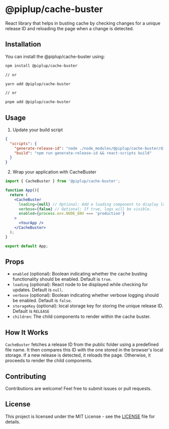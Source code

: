 # @piplup/cache-buster

React library that helps in busting cache by checking changes for a unique release ID and reloading the page when a change is detected.

## Installation

You can install the @piplup/cache-buster using:

```bash
npm install @piplup/cache-buster

// or

yarn add @piplup/cache-buster

// or

pnpm add @piplup/cache-buster
```

## Usage
1. Update your build script
```json
{
  "scripts": {
    "generate-release-id": "node ./node_modules/@piplup/cache-buster/dist/generate-release-id --publicDir=public",
    "build": "npm run generate-release-id && react-scripts build"
  }
}
```

2. Wrap your application with CacheBuster
```jsx
import { CacheBuster } from '@piplup/cache-buster';

function App(){
  return (
    <CacheBuster 
      loading={null} // Optional: Add a loading component to display loading.
      verbose={false} // Optional: If true, logs will be visible.
      enabled={process.env.NODE_ENV === 'production'}
    >
      <YourApp />
    </CacheBuster>
  );
}

export default App;
```

## Props

- `enabled` (optional): Boolean indicating whether the cache busting functionality should be enabled. Default is `true`.
- `loading` (optional): React node to be displayed while checking for updates. Default is `null`.
- `verbose` (optional): Boolean indicating whether verbose logging should be enabled. Default is `false`.
- `storageKey` (optional): local storage key for storing the unique release ID. Default is `RELEASE`
- `children`: The child components to render within the cache buster.

## How It Works

`CacheBuster` fetches a release ID from the public folder using a predefined file name. It then compares this ID with the one stored in the browser's local storage. If a new release is detected, it reloads the page. Otherwise, it proceeds to render the child components.

## Contributing

Contributions are welcome! Feel free to submit issues or pull requests.

## License

This project is licensed under the MIT License - see the [LICENSE](LICENSE) file for details.
